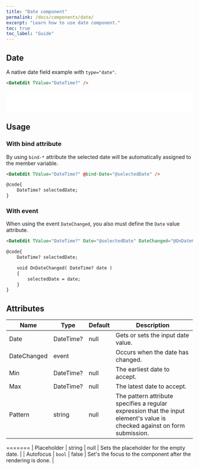 ```yaml
---
title: "Date component"
permalink: /docs/components/date/
excerpt: "Learn how to use date component."
toc: true
toc_label: "Guide"
---
```


## Date

A native date field example with `type="date"`.

```html
<DateEdit TValue="DateTime?" />
```

<iframe src="/examples/forms/date/" frameborder="0" scrolling="no" style="width:100%;height:55px;"></iframe>

## Usage

### With bind attribute

By using `bind-*` attribute the selected date will be automatically assigned to the member variable.

```html
<DateEdit TValue="DateTime?" @bind-Date="@selectedDate" />

@code{
    DateTime? selectedDate;
}
```

### With event

When using the event `DateChanged`, you also must define the `Date` value attribute.

```html
<DateEdit TValue="DateTime?" Date="@selectedDate" DateChanged="@OnDateChanged" />

@code{
    DateTime? selectedDate;

    void OnDateChanged( DateTime? date )
    {
        selectedDate = date;
    }
}
```

## Attributes

| Name          | Type                                                                       | Default      | Description                                                                                                                    |
|---------------|----------------------------------------------------------------------------|--------------|--------------------------------------------------------------------------------------------------------------------------------|
| Date          | DateTime?                                                                  | null         | Gets or sets the input date value.                                                                                             |
| DateChanged   | event                                                                      |              | Occurs when the date has changed.                                                                                              |
| Min           | DateTime?                                                                  | null         | The earliest date to accept.                                                                                                   |
| Max           | DateTime?                                                                  | null         | The latest date to accept.                                                                                                     |
| Pattern       | string                                                                     | null         | The pattern attribute specifies a regular expression that the input element's value is checked against on form submission.     |
=======
| Placeholder   | string                                                                     | null         | Sets the placeholder for the empty date.                                                                                       |
| Autofocus     | `bool`                                                                     |  false       | Set's the focus to the component after the rendering is done.                                                                  |
